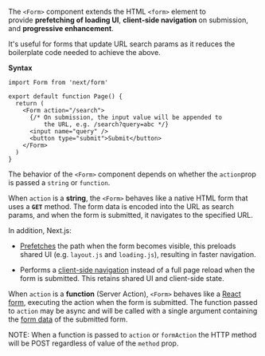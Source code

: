 
The `<Form>` component extends the HTML `<form>` element to provide **prefetching of loading UI**, **client-side navigation** on submission, and **progressive enhancement**.

It's useful for forms that update URL search params as it reduces the boilerplate code needed to achieve the above.

**Syntax**

```
import Form from 'next/form'
 
export default function Page() {
  return (
    <Form action="/search">
      {/* On submission, the input value will be appended to
          the URL, e.g. /search?query=abc */}
      <input name="query" />
      <button type="submit">Submit</button>
    </Form>
  )
}
```

The behavior of the `<Form>` component depends on whether the `action`prop is passed a `string` or `function`.

When `action` is a **string**, the `<Form>` behaves like a native HTML form that uses a **`GET`** method. The form data is encoded into the URL as search params, and when the form is submitted, it navigates to the specified URL. 

In addition, Next.js:

-  [Prefetches](https://nextjs.org/docs/app/getting-started/linking-and-navigating#prefetching) the path when the form becomes visible, this preloads shared UI (e.g. `layout.js` and `loading.js`), resulting in faster navigation.

- Performs a [client-side navigation](https://nextjs.org/docs/app/getting-started/linking-and-navigating#client-side-transitions) instead of a full page reload when the form is submitted. This retains shared UI and client-side state.

When `action` is a **function** (Server Action), `<Form>` behaves like a [React form](https://react.dev/reference/react-dom/components/form), executing the action when the form is submitted. The function passed to `action` may be async and will be called with a single argument containing the [form data](https://developer.mozilla.org/en-US/docs/Web/API/FormData) of the submitted form.

NOTE: When a function is passed to `action` or `formAction` the HTTP method will be POST regardless of value of the `method` prop.